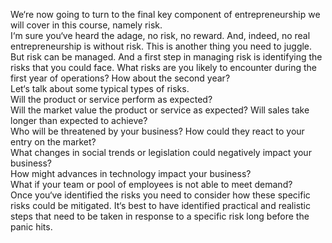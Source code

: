 We‘re now going to turn to the final key component of entrepreneurship we will cover in this course, namely risk.  
I‘m sure you‘ve heard the adage, no risk, no reward. And, indeed, no real entrepreneurship is without risk. This is another thing you need to juggle.  
But risk can be managed. And a first step in managing risk is identifying the risks that you could face. What risks are you likely to encounter during the first year of operations? How about the second year?  
Let‘s talk about some typical types of risks.  
Will the product or service perform as expected?  
Will the market value the product or service as expected? Will sales take longer than expected to achieve?  
Who will be threatened by your business? How could they react to your entry on the market?  
What changes in social trends or legislation could negatively impact your business?  
How might advances in technology impact your business?  
What if your team or pool of employees is not able to meet demand?  
Once you‘ve identified the risks you need to consider how these specific risks could be mitigated. It‘s best to have identified practical and realistic steps that need to be taken in response to a specific risk long before the panic hits.